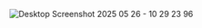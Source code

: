 
![Desktop Screenshot 2025 05 26 - 10 29 23 96](https://github.com/user-attachments/assets/094b4798-0908-4bad-b3b0-2248e300e18e)

